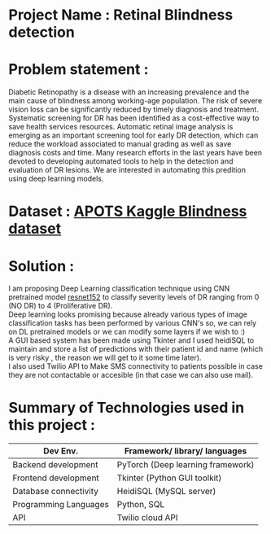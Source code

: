 # Project Name : Retinal Blindness detection

# Problem statement :    
Diabetic Retinopathy is a disease with an increasing prevalence and the main cause of blindness among working-age population. The risk of severe vision loss can be significantly reduced by timely diagnosis and treatment. Systematic screening for DR has been identified as a cost-effective way to save health services resources. Automatic retinal image analysis is emerging as an important screening tool for early DR detection, which can reduce the workload associated to manual grading as well as save diagnosis costs and time. Many research efforts in the last years have been devoted to developing automated tools to help in the detection and evaluation of DR lesions.
We are interested in automating this predition using deep learning models.

# Dataset : [APOTS Kaggle Blindness dataset](https://www.kaggle.com/c/aptos2019-blindness-detection)      

# Solution :   
I am proposing Deep Learning classification technique using CNN pretrained model [resnet152](https://github.com/pytorch/vision/blob/master/torchvision/models/resnet.py) to classify severity levels of DR ranging from 0 (NO DR) to 4 (Proliferative DR).    
Deep learning looks promising because already various types of image classification tasks has been performed by various CNN's so, we can rely on DL pretrained models or we can modify some layers if we wish to :)    
A GUI based system has been made using Tkinter and I used heidiSQL to maintain and store a list of predictions with their patient id and name (which is very risky , the reason we will get to it some time later).   
I also used Twilio API to Make SMS connectivity to patients possible in case they are not contactable or accesible (in that case we can also use mail).       

# Summary of Technologies used in this project :       
| Dev Env. | Framework/ library/ languages |
| ------------- | ------------- |
| Backend development  | PyTorch (Deep learning framework) |
| Frontend development | Tkinter (Python GUI toolkit) |
| Database connectivity | HeidiSQL (MySQL server) |
| Programming Languages | Python, SQL |
| API | Twilio cloud API|   


